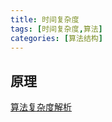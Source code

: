 ```yaml
---
title: 时间复杂度
tags: [时间复杂度,算法]
categories: [算法结构]
---
```


## 原理
[算法复杂度解析](https://jingyan.baidu.com/article/c85b7a64352a0f403aac954e.html)



